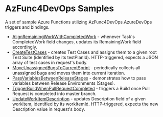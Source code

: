 # AzFunc4DevOps Samples

A set of sample Azure Functions utilizing AzFunc4DevOps.AzureDevOps triggers and bindings.

* [AlignRemainingWorkWithCompletedWork](https://github.com/scale-tone/AzFunc4DevOps/blob/main/samples/AlignRemainingWorkWithCompletedWork.cs) - whenever Task's CompletedWork field changes, updates its RemainingWork field accordingly.
* [CreateTestCases](https://github.com/scale-tone/AzFunc4DevOps/blob/main/samples/CreateTestCases.cs) - creates Test Cases and assigns them to a given root Test Suite (identified by its testPlanId). HTTP-triggered, expects a JSON array of test cases in request's body.
* [MoveUnassignedBugsToCurrentSprint](https://github.com/scale-tone/AzFunc4DevOps/blob/main/samples/MoveUnassignedBugsToCurrentSprint.cs) - periodically collects all unassigned bugs and moves them into current iteration.
* [PassVariablesBetweenReleaseStages](https://github.com/scale-tone/AzFunc4DevOps/blob/main/samples/PassVariablesBetweenReleaseStages.cs) - demonstrates how to pass variables between Release Environments (Stages).
* [TriggerBuildWhenPullRequestCompleted](https://github.com/scale-tone/AzFunc4DevOps/blob/main/samples/TriggerBuildWhenPullRequestCompleted.cs) - triggers a Build once Pull Request is completed into master branch.
* [UpdateWorkItemDescription](https://github.com/scale-tone/AzFunc4DevOps/blob/main/samples/UpdateWorkItemDescription.cs) - updates Description field of a given workItem, identified by its workItemId. HTTP-triggered, expects the new Description value in request's body.
